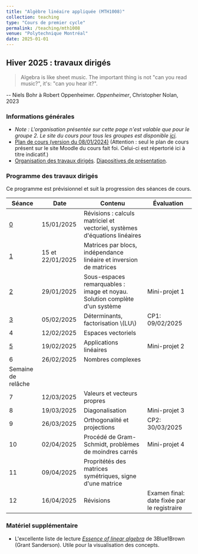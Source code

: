 ```yaml
---
title: "Algèbre linéaire appliquée (MTH1008)"
collection: teaching
type: "Cours de premier cycle"
permalink: /teaching/mth1008
venue: "Polytechnique Montréal"
date: 2025-01-01
---
```


## Hiver 2025 : travaux dirigés

> Algebra is like sheet music. The important thing is not "can you read music?", it's: "can you hear it?".

-- Niels Bohr à Robert Oppenheimer. *Oppenheimer*, Christopher Nolan, 2023

### Informations générales

- *Note : L'organisation présentée sur cette page n'est valable que pour le groupe 2. Le site du cours pour tous les groupes est disponible [ici](https://www.polymtl.ca/programmes/cours/algebre-lineaire-appliquee).*
- [Plan de cours (version du 08/01/2024)](/files/Plan_de_cours_MTH1008_H25.pdf) (Attention : seul le plan de cours présent sur le site Moodle du cours fait foi. Celui-ci est répertorié ici à titre indicatif.)
- [Organisation des travaux dirigés](/teaching/mth1008/organisation). [Diapositives de présentation](/files/intro-td.pdf).

### Programme des travaux dirigés

Ce programme est prévisionnel et suit la progression des séances de cours.

| Séance                     | Date             | Contenu                                                                    | Évaluation                                  |
| -------------------------- | ---------------- | -------------------------------------------------------------------------- | ------------------------------------------- |
| [0](/teaching/mth1008/td0) | 15/01/2025       | Révisions : calculs matriciel et vectoriel, systèmes d'équations linéaires |
| [1](/teaching/mth1008/td1) | 15 et 22/01/2025 | Matrices par blocs, indépendance linéaire et inversion de matrices         |
| [2](/teaching/mth1008/td2) | 29/01/2025       | Sous-espaces remarquables : image et noyau. Solution complète d'un système | Mini-projet 1                               |
| [3](/teaching/mth1008/td3) | 05/02/2025       | Déterminants, factorisation \\(LU\\)                                       | CP1: 09/02/2025                             |
| 4                          | 12/02/2025       | Espaces vectoriels                                                         |
| [5](/teaching/mth1008/td5) | 19/02/2025       | Applications linéaires                                                     | Mini-projet 2                               |
| 6                          | 26/02/2025       | Nombres complexes                                                          |
| Semaine de relâche         |
| 7                          | 12/03/2025       | Valeurs et vecteurs propres                                                |
| 8                          | 19/03/2025       | Diagonalisation                                                            | Mini-projet 3                               |
| 9                          | 26/03/2025       | Orthogonalité et projections                                               | CP2: 30/03/2025                             |
| 10                         | 02/04/2025       | Procédé de Gram-Schmidt, problèmes de moindres carrés                      | Mini-projet 4                               |
| 11                         | 09/04/2025       | Propritétés des matrices symétriques, signe d'une matrice                  |
| 12                         | 16/04/2025       | Révisions                                                                  | Examen final: date fixée par le registraire |

### Matériel supplémentaire
- L'excellente liste de lecture [*Essence of linear algebra*](https://www.youtube.com/playlist?list=PLZHQObOWTQDPD3MizzM2xVFitgF8hE_ab) de 3Blue1Brown (Grant Sanderson). Utile pour la visualisation des concepts.